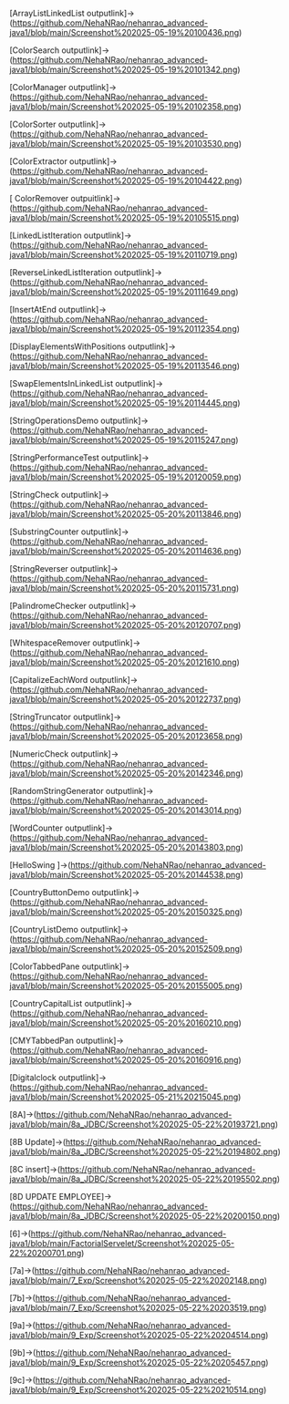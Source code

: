 [ArrayListLinkedList outputlink]->(https://github.com/NehaNRao/nehanrao_advanced-java1/blob/main/Screenshot%202025-05-19%20100436.png)

[ColorSearch outputlink]->(https://github.com/NehaNRao/nehanrao_advanced-java1/blob/main/Screenshot%202025-05-19%20101342.png)

[ColorManager outputlink]->(https://github.com/NehaNRao/nehanrao_advanced-java1/blob/main/Screenshot%202025-05-19%20102358.png)

[ColorSorter outputlink]->(https://github.com/NehaNRao/nehanrao_advanced-java1/blob/main/Screenshot%202025-05-19%20103530.png)

[ColorExtractor outputlink]->(https://github.com/NehaNRao/nehanrao_advanced-java1/blob/main/Screenshot%202025-05-19%20104422.png)

[ ColorRemover outpuitlink]->(https://github.com/NehaNRao/nehanrao_advanced-java1/blob/main/Screenshot%202025-05-19%20105515.png)

[LinkedListIteration outputlink]->(https://github.com/NehaNRao/nehanrao_advanced-java1/blob/main/Screenshot%202025-05-19%20110719.png)

[ReverseLinkedListIteration outputlink]->(https://github.com/NehaNRao/nehanrao_advanced-java1/blob/main/Screenshot%202025-05-19%20111649.png)

[InsertAtEnd outputlink]->(https://github.com/NehaNRao/nehanrao_advanced-java1/blob/main/Screenshot%202025-05-19%20112354.png)

[DisplayElementsWithPositions outputlink]->(https://github.com/NehaNRao/nehanrao_advanced-java1/blob/main/Screenshot%202025-05-19%20113546.png)

[SwapElementsInLinkedList outputlink]->(https://github.com/NehaNRao/nehanrao_advanced-java1/blob/main/Screenshot%202025-05-19%20114445.png)

[StringOperationsDemo outputlink]->(https://github.com/NehaNRao/nehanrao_advanced-java1/blob/main/Screenshot%202025-05-19%20115247.png)

[StringPerformanceTest outputlink]->(https://github.com/NehaNRao/nehanrao_advanced-java1/blob/main/Screenshot%202025-05-19%20120059.png)

[StringCheck outputlink]->(https://github.com/NehaNRao/nehanrao_advanced-java1/blob/main/Screenshot%202025-05-20%20113846.png)

[SubstringCounter outputlink]->(https://github.com/NehaNRao/nehanrao_advanced-java1/blob/main/Screenshot%202025-05-20%20114636.png)

[StringReverser outputlink]->(https://github.com/NehaNRao/nehanrao_advanced-java1/blob/main/Screenshot%202025-05-20%20115731.png)

[PalindromeChecker outputlink]->(https://github.com/NehaNRao/nehanrao_advanced-java1/blob/main/Screenshot%202025-05-20%20120707.png)

[WhitespaceRemover outputlink]->(https://github.com/NehaNRao/nehanrao_advanced-java1/blob/main/Screenshot%202025-05-20%20121610.png)

[CapitalizeEachWord outputlink]->(https://github.com/NehaNRao/nehanrao_advanced-java1/blob/main/Screenshot%202025-05-20%20122737.png)

[StringTruncator outputlink]->(https://github.com/NehaNRao/nehanrao_advanced-java1/blob/main/Screenshot%202025-05-20%20123658.png)

[NumericCheck outputlink]->(https://github.com/NehaNRao/nehanrao_advanced-java1/blob/main/Screenshot%202025-05-20%20142346.png)

[RandomStringGenerator outputlink]->(https://github.com/NehaNRao/nehanrao_advanced-java1/blob/main/Screenshot%202025-05-20%20143014.png)

[WordCounter outputlink]->(https://github.com/NehaNRao/nehanrao_advanced-java1/blob/main/Screenshot%202025-05-20%20143803.png)

[HelloSwing ]->(https://github.com/NehaNRao/nehanrao_advanced-java1/blob/main/Screenshot%202025-05-20%20144538.png)

[CountryButtonDemo outputlink]->(https://github.com/NehaNRao/nehanrao_advanced-java1/blob/main/Screenshot%202025-05-20%20150325.png)

[CountryListDemo outputlink]->(https://github.com/NehaNRao/nehanrao_advanced-java1/blob/main/Screenshot%202025-05-20%20152509.png)

[ColorTabbedPane outputlink]->(https://github.com/NehaNRao/nehanrao_advanced-java1/blob/main/Screenshot%202025-05-20%20155005.png)

[CountryCapitalList outputlink]->(https://github.com/NehaNRao/nehanrao_advanced-java1/blob/main/Screenshot%202025-05-20%20160210.png)

[CMYTabbedPan outputlink]->(https://github.com/NehaNRao/nehanrao_advanced-java1/blob/main/Screenshot%202025-05-20%20160916.png)

[Digitalclock outputlink]->(https://github.com/NehaNRao/nehanrao_advanced-java1/blob/main/Screenshot%202025-05-21%20215045.png)

[8A]->(https://github.com/NehaNRao/nehanrao_advanced-java1/blob/main/8a_JDBC/Screenshot%202025-05-22%20193721.png)

[8B Update]->(https://github.com/NehaNRao/nehanrao_advanced-java1/blob/main/8a_JDBC/Screenshot%202025-05-22%20194802.png)

[8C insert]->(https://github.com/NehaNRao/nehanrao_advanced-java1/blob/main/8a_JDBC/Screenshot%202025-05-22%20195502.png)

[8D UPDATE EMPLOYEE]->(https://github.com/NehaNRao/nehanrao_advanced-java1/blob/main/8a_JDBC/Screenshot%202025-05-22%20200150.png)

[6]->(https://github.com/NehaNRao/nehanrao_advanced-java1/blob/main/FactorialServelet/Screenshot%202025-05-22%20200701.png)

[7a]->(https://github.com/NehaNRao/nehanrao_advanced-java1/blob/main/7_Exp/Screenshot%202025-05-22%20202148.png)

[7b]->(https://github.com/NehaNRao/nehanrao_advanced-java1/blob/main/7_Exp/Screenshot%202025-05-22%20203519.png)

[9a]->(https://github.com/NehaNRao/nehanrao_advanced-java1/blob/main/9_Exp/Screenshot%202025-05-22%20204514.png)

[9b]->(https://github.com/NehaNRao/nehanrao_advanced-java1/blob/main/9_Exp/Screenshot%202025-05-22%20205457.png)

[9c]->(https://github.com/NehaNRao/nehanrao_advanced-java1/blob/main/9_Exp/Screenshot%202025-05-22%20210514.png)
